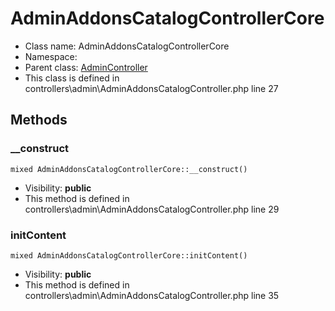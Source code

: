 AdminAddonsCatalogControllerCore
===============






* Class name: AdminAddonsCatalogControllerCore
* Namespace: 
* Parent class: [AdminController](AdminControllerCore)
* This class is defined in controllers\admin\AdminAddonsCatalogController.php line 27







Methods
-------


### __construct

    mixed AdminAddonsCatalogControllerCore::__construct()





* Visibility: **public**
* This method is defined in controllers\admin\AdminAddonsCatalogController.php line 29




### initContent

    mixed AdminAddonsCatalogControllerCore::initContent()





* Visibility: **public**
* This method is defined in controllers\admin\AdminAddonsCatalogController.php line 35



